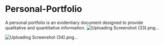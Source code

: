 # Personal-Portfolio
A personal portfolio is an evidentiary document designed to provide qualitative and quantitative information.
![Uploading Screenshot (33).png…]()

![Uploading Screenshot (34).png…]()
